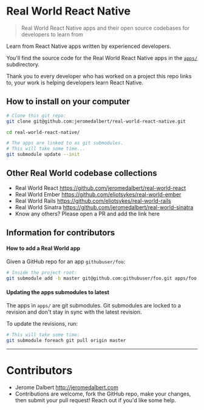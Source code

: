 # Real World React Native

> Real World React Native apps and their open source codebases for developers to learn from

Learn from React Native apps written by experienced developers.

You'll find the source code for the Real World React Native apps in the [`apps/`](apps/) subdirectory.

Thank you to every developer who has worked on a project this repo links to, your work is helping developers learn React Native.

## How to install on your computer

```bash
# Clone this git repo:
git clone git@github.com:jeromedalbert/real-world-react-native.git

cd real-world-react-native/

# The apps are linked to as git submodules.
# This will take some time...
git submodule update --init
```

## Other Real World codebase collections

- Real World React https://github.com/jeromedalbert/real-world-react
- Real World Ember https://github.com/eliotsykes/real-world-ember
- Real World Rails https://github.com/eliotsykes/real-world-rails
- Real World Sinatra https://github.com/jeromedalbert/real-world-sinatra
- Know any others? Please open a PR and add the link here

## Information for contributors

#### How to add a Real World app

Given a GitHub repo for an app `githubuser/foo`:

```bash
# Inside the project root:
git submodule add -b master git@github.com:githubuser/foo.git apps/foo
```

#### Updating the apps submodules to latest

The apps in `apps/` are git submodules. Git submodules are locked to a revision and don't stay in sync with the latest revision.

To update the revisions, run:

```bash
# This will take some time:
git submodule foreach git pull origin master
```

---

# Contributors

- Jerome Dalbert http://jeromedalbert.com
- Contributions are welcome, fork the GitHub repo, make your changes, then submit your pull request! Reach out if you'd like some help.
